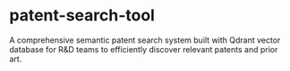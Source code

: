 # patent-search-tool
A comprehensive semantic patent search system built with Qdrant vector database for R&amp;D teams to efficiently discover relevant patents and prior art.
